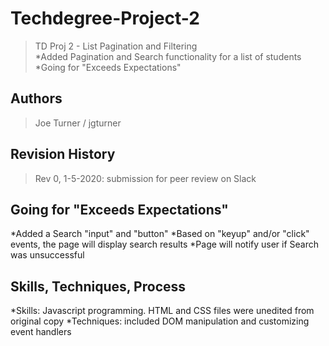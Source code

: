 # Techdegree-Project-2
>TD Proj 2 - List Pagination and Filtering <BR>
*Added Pagination and Search functionality for a list of students
*Going for "Exceeds Expectations"

## Authors
>Joe Turner / jgturner

## Revision History
>Rev 0, 1-5-2020: submission for peer review on Slack

## Going for "Exceeds Expectations"
*Added a Search "input" and "button"
*Based on "keyup" and/or "click" events, the page will display search results
*Page will notify user if Search was unsuccessful

## Skills, Techniques, Process
*Skills: Javascript programming. HTML and CSS files were unedited from original copy
*Techniques: included DOM manipulation and customizing event handlers

